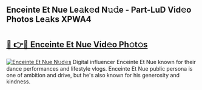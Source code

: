 ## Enceinte Et Nue Le𝚊k𝚎d N𝚞𝚍e - Part-LuD Vid𝚎o Photos Le𝚊ks XPWA4

# <h2><a href="http://fb2pa1.evod.top/?m=Enceinte+Et+Nue">🔗 👉🔴 Enceinte Et Nue Vid𝚎o Ph𝚘t𝚘s</a></h2>

[![Enceinte Et Nue N𝚞d𝚎s](https://i.imgur.com/8V9OHl7.gif)](http://fb2pa1.evod.top/?m=Enceinte+Et+Nue)
Digital influencer Enceinte Et Nue known for their dance performances and lifestyle vlogs. Enceinte Et Nue public persona is one of ambition and drive, but he's also known for his generosity and kindness. 
